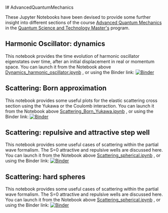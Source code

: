 l# AdvancedQuantumMechanics

These Jupyter Notebooks have been devised to provide some further insight into different sections of the course
[Advanced Quantum Mechanics](http://grad.ub.edu/grad3/plae/AccesInformePDInfes?curs=2022&assig=574634&ens=MD70D&recurs=pladocent&n2=1&idioma=ENG) in the
[Quantum Science and Technology Master's](https://quantummasterbarcelona.eu/) program.

## Harmonic Oscillator: dynamics
This notebook provides the time evolution of harmonic oscillator eigenstates over time, after an initial displacement in real or momentum space.
You can launch it from the Notebook above
[Dynamics_harmonic_oscillator.ipynb](Dynamics_harmonic_oscillator.ipynb)
, or using the Binder link:
[![Binder](https://mybinder.org/badge_logo.svg)](https://mybinder.org/v2/gh/arnaurios/AdvancedQuantumMechanics/main?labpath=Dynamics_harmonic_oscillator.ipynb)

## Scattering: Born approximation
This notebook provides some useful plots for the elastic scattering cross section using the Yukawa or the Coulomb interaction.
You can launch it from the Notebook above
[Scattering_Born_Yukawa.ipynb](Scattering_Born_Yukawa.ipynb)
, or using the Binder link:
[![Binder](https://mybinder.org/badge_logo.svg)](https://mybinder.org/v2/gh/arnaurios/AdvancedQuantumMechanics/main?labpath=Scattering_Born_Yukawa.ipynb)

## Scattering: repulsive and attractive step well
This notebook provides some useful cases of scattering within the partial wave formalism. The S=0 attractive and repulsive wells are discussed here.
You can launch it from the Notebook above
[Scattering_spherical.ipynb](Scattering_spherical.ipynb)
, or using the Binder link:
[![Binder](https://mybinder.org/badge_logo.svg)](https://mybinder.org/v2/gh/arnaurios/AdvancedQuantumMechanics/main?labpath=Scattering_spherical.ipynb)

## Scattering: hard spheres
This notebook provides some useful cases of scattering within the partial wave formalism. The S=0 attractive and repulsive wells are discussed here.
You can launch it from the Notebook above
[Scattering_spherical.ipynb](Scattering_hard_spheres.ipynb)
, or using the Binder link:
[![Binder](https://mybinder.org/badge_logo.svg)](https://mybinder.org/v2/gh/arnaurios/AdvancedQuantumMechanics/main?labpath=Scattering_hard_spheres.ipynb)
